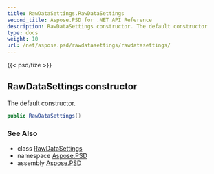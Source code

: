 ```yaml
---
title: RawDataSettings.RawDataSettings
second_title: Aspose.PSD for .NET API Reference
description: RawDataSettings constructor. The default constructor
type: docs
weight: 10
url: /net/aspose.psd/rawdatasettings/rawdatasettings/
---
```

{{< psd/tize >}}
## RawDataSettings constructor

The default constructor.

```csharp
public RawDataSettings()
```

### See Also

* class [RawDataSettings](../)
* namespace [Aspose.PSD](../../../aspose.psd/)
* assembly [Aspose.PSD](../../../)



